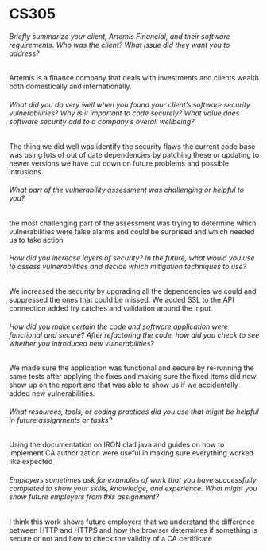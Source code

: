# CS305

###### Briefly summarize your client, Artemis Financial, and their software requirements. Who was the client? What issue did they want you to address?

Artemis is a finance company that deals with investments and clients wealth both domestically and internationally.

###### What did you do very well when you found your client’s software security vulnerabilities? Why is it important to code securely? What value does software security add to a company’s overall wellbeing?

The thing we did well was identify the security flaws the current code base was using lots of out of date dependencies by patching these or updating to newer versions we have cut down on future problems and possible intrusions. 

###### What part of the vulnerability assessment was challenging or helpful to you?

the most challenging part of the assessment was trying to determine which vulnerabilities were false alarms and could be surprised and which needed us to take action

###### How did you increase layers of security? In the future, what would you use to assess vulnerabilities and decide which mitigation techniques to use?

We increased the security by upgrading all the dependencies we could and suppressed the ones that could be missed. We added SSL to the API connection added try catches and validation around the input.

###### How did you make certain the code and software application were functional and secure? After refactoring the code, how did you check to see whether you introduced new vulnerabilities?

We made sure the application was functional and secure by re-running the same tests after applying the fixes and making sure the fixed items did now show up on the report and that was able to show us if we accidentally added new vulnerabilities. 
###### What resources, tools, or coding practices did you use that might be helpful in future assignments or tasks?

Using the documentation on IRON clad java and guides on how to implement CA authorization were useful in making sure everything worked like expected 
###### Employers sometimes ask for examples of work that you have successfully completed to show your skills, knowledge, and experience. What might you show future employers from this assignment?

I think this work shows future employers that we understand the difference between HTTP and HTTPS and how the browser determines if something is secure or not and how to check the validity of a CA certificate 
